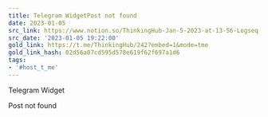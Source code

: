 ```yaml
---
title: Telegram WidgetPost not found
date: 2023-01-05
src_link: https://www.notion.so/ThinkingHub-Jan-5-2023-at-13-56-Logseq-Query-definition-datalo-2f4b27e9b89d45f0a1f33f66efec619e
src_date: '2023-01-05 19:22:00'
gold_link: https://t.me/ThinkingHub/242?embed=1&mode=tme
gold_link_hash: 02d56a07cd595d578e619f62f697a1d6
tags:
- '#host_t_me'
---
```





Telegram Widget
























Post not found